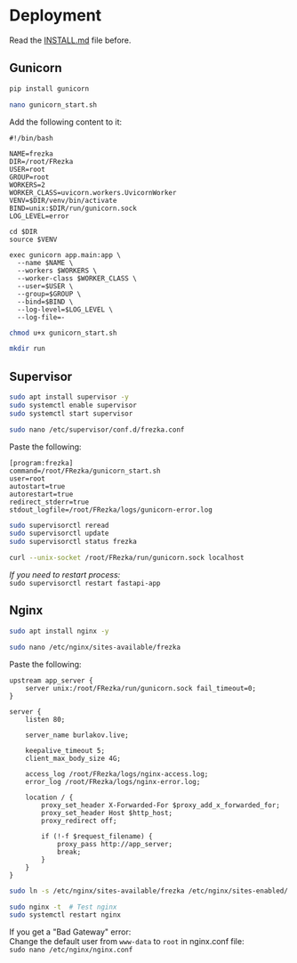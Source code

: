 # Deployment

Read the [INSTALL.md](INSTALL.md) file before.

## Gunicorn

```bash
pip install gunicorn

nano gunicorn_start.sh
```

Add the following content to it:

```text
#!/bin/bash

NAME=frezka
DIR=/root/FRezka
USER=root
GROUP=root
WORKERS=2
WORKER_CLASS=uvicorn.workers.UvicornWorker
VENV=$DIR/venv/bin/activate
BIND=unix:$DIR/run/gunicorn.sock
LOG_LEVEL=error

cd $DIR
source $VENV

exec gunicorn app.main:app \
  --name $NAME \
  --workers $WORKERS \
  --worker-class $WORKER_CLASS \
  --user=$USER \
  --group=$GROUP \
  --bind=$BIND \
  --log-level=$LOG_LEVEL \
  --log-file=-
```

```bash
chmod u+x gunicorn_start.sh

mkdir run
```

## Supervisor

```bash
sudo apt install supervisor -y
sudo systemctl enable supervisor
sudo systemctl start supervisor

sudo nano /etc/supervisor/conf.d/frezka.conf
```

Paste the following:

```text
[program:frezka]
command=/root/FRezka/gunicorn_start.sh
user=root
autostart=true
autorestart=true
redirect_stderr=true
stdout_logfile=/root/FRezka/logs/gunicorn-error.log
```

```bash
sudo supervisorctl reread
sudo supervisorctl update
sudo supervisorctl status frezka

curl --unix-socket /root/FRezka/run/gunicorn.sock localhost
```

_If you need to restart process:_  
`sudo supervisorctl restart fastapi-app`

## Nginx

```bash
sudo apt install nginx -y

sudo nano /etc/nginx/sites-available/frezka
```

Paste the following:

```text
upstream app_server {
    server unix:/root/FRezka/run/gunicorn.sock fail_timeout=0;
}

server {
    listen 80;

    server_name burlakov.live;

    keepalive_timeout 5;
    client_max_body_size 4G;

    access_log /root/FRezka/logs/nginx-access.log;
    error_log /root/FRezka/logs/nginx-error.log;

    location / {
        proxy_set_header X-Forwarded-For $proxy_add_x_forwarded_for;
        proxy_set_header Host $http_host;
        proxy_redirect off;
                        
        if (!-f $request_filename) {
            proxy_pass http://app_server;
            break;
        }
	}
}
```

```bash
sudo ln -s /etc/nginx/sites-available/frezka /etc/nginx/sites-enabled/

sudo nginx -t  # Test nginx
sudo systemctl restart nginx
```

If you get a "Bad Gateway" error:  
Change the default user from `www-data` to `root` in nginx.conf file:  
`sudo nano /etc/nginx/nginx.conf`
